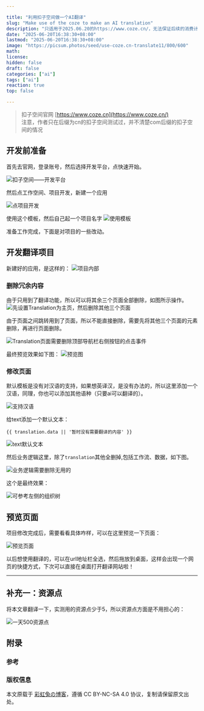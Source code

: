 ```yaml
---

title: "利用扣子空间做一个AI翻译"
slug: "Make use of the coze to make an AI translation"
description: "只适用于2025.06.20的https://www.coze.cn/，无法保证后续的消费计划（现阶段500资源点/天足够自己使用）"
date: "2025-06-20T16:38:30+08:00"
lastmod: "2025-06-20T16:38:30+08:00"
image: "https://picsum.photos/seed/use-coze.cn-translate11/800/600"
math: 
license: 
hidden: false
draft: false 
categories: ["ai"]
tags: ["ai"]
reaction: true
top: false

---
```


> 扣子空间官网 [https://www.coze.cn](https://www.coze.cn/) <br>
> 注意，作者只在后缀为cn的扣子空间测试过，并不清楚com后缀的扣子空间的情况

## 开发前准备

首先去官网，登录账号，然后选择开发平台，点快速开始。

![扣子空间——开发平台](https://s2.loli.net/2025/06/20/Y6QPEDNhcmzuHkp.png)

然后点工作空间、项目开发，新建一个应用

![点项目开发](https://s2.loli.net/2025/06/20/AoyP9jsufCqY1Gb.png)

使用这个模板，然后自己起一个项目名字
![使用模板](https://s2.loli.net/2025/06/20/6HeVSTn1vz2FORN.png)

准备工作完成，下面是对项目的一些改动。

## 开发翻译项目

新建好的应用，是这样的：
![项目内部](https://s2.loli.net/2025/06/20/Umk2pZJywzDg6b4.png)

### 删除冗余内容

由于只用到了翻译功能，所以可以将其余三个页面全部删除，如图所示操作。
![先设置Translation为主页，然后删除其他三个页面](https://s2.loli.net/2025/06/20/BSrUMcJIpYzDKXw.png)

由于页面之间跳转用到了页面，所以不能直接删除，需要先将其他三个页面的元素删除，再进行页面删除。

![Translation页面需要删除顶部导航栏右侧按钮的点击事件](https://s2.loli.net/2025/06/20/g9IRVCtdN2mFoYJ.png)

最终预览效果如下图：
![预览图](https://s2.loli.net/2025/06/20/ld94kqIOLTyvCEs.png)

### 修改页面

默认模板是没有对汉语的支持，如果想英译汉，是没有办法的，所以这里添加一个汉语，同理，你也可以添加其他语种（只要ai可以翻译的）。

![支持汉语](https://s2.loli.net/2025/06/20/ra15RFqc4fynZwE.png)

给text添加一个默认文本：
```
{{ translation.data || '暂时没有需要翻译的内容' }}
```
![text默认文本](https://s2.loli.net/2025/06/20/IzEfbv2qMO6acRm.png)

然后业务逻辑这里，除了`translation`其他全删掉,包括工作流、数据，如下图。

![业务逻辑需要删除无用的](https://s2.loli.net/2025/06/20/CUcvTLq5wiED3AS.png)

这个是最终效果：

![可参考左侧的组织树](https://s2.loli.net/2025/06/20/eL8fRxKrj9wStHF.png)

## 预览页面

项目修改完成后，需要看看具体咋样，可以在这里预览一下页面：

![预览页面](https://s2.loli.net/2025/06/20/c4xEKuRibQkjA3n.png)

以后想使用翻译的，可以在url地址栏全选，然后拖放到桌面，这样会出现一个网页的快捷方式，下次可以直接在桌面打开翻译网站啦！

---

## 补充一：资源点

将本文章翻译一下，实测用的资源点少于5，所以资源点方面是不用担心的：

![一天500资源点](https://s2.loli.net/2025/06/20/onyYHcp1S5awlxT.png)

## 附录

### 参考

### 版权信息

本文原载于 [彩虹兔の博客](https://cai-hong-tu-blog.pages.dev/)，遵循 CC BY-NC-SA 4.0 协议，复制请保留原文出处。
